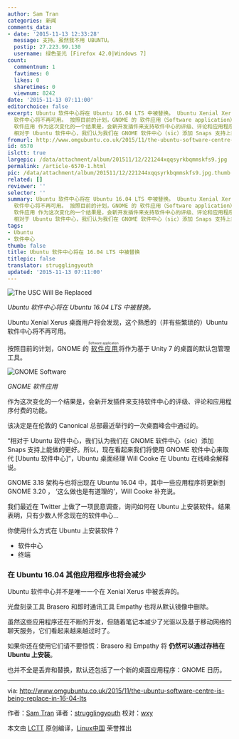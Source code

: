 ```yaml
---
author: Sam Tran
categories: 新闻
comments_data:
- date: '2015-11-13 12:33:28'
  message: 支持。虽然我不用 UBUNTU。
  postip: 27.223.99.130
  username: 绿色圣光 [Firefox 42.0|Windows 7]
count:
  commentnum: 1
  favtimes: 0
  likes: 0
  sharetimes: 0
  viewnum: 8242
date: '2015-11-13 07:11:00'
editorchoice: false
excerpt: Ubuntu 软件中心将在 Ubuntu 16.04 LTS 中被替换。 Ubuntu Xenial Xerus 桌面用户将会发现，这个熟悉的（并有些繁琐的）Ubuntu
  软件中心将不再可用。 按照目前的计划，GNOME 的 软件应用（Software application）将作为基于 Unity 7 的桌面的默认包管理工具。  GNOME
  软件应用 作为这次变化的一个结果是，会新开发插件来支持软件中心的评级、评论和应用程序付费的功能。 该决定是在伦敦的 Canonical 总部最近举行的一次桌面峰会中通过的。
  相对于 Ubuntu 软件中心，我们认为我们在 GNOME 软件中心（sic）添加 Snaps 支持上能做的更好。所
fromurl: http://www.omgubuntu.co.uk/2015/11/the-ubuntu-software-centre-is-being-replace-in-16-04-lts
id: 6570
islctt: true
largepic: /data/attachment/album/201511/12/221244xqqsyrkbqmmskfs9.jpg
permalink: /article-6570-1.html
pic: /data/attachment/album/201511/12/221244xqqsyrkbqmmskfs9.jpg.thumb.jpg
related: []
reviewer: ''
selector: ''
summary: Ubuntu 软件中心将在 Ubuntu 16.04 LTS 中被替换。 Ubuntu Xenial Xerus 桌面用户将会发现，这个熟悉的（并有些繁琐的）Ubuntu
  软件中心将不再可用。 按照目前的计划，GNOME 的 软件应用（Software application）将作为基于 Unity 7 的桌面的默认包管理工具。  GNOME
  软件应用 作为这次变化的一个结果是，会新开发插件来支持软件中心的评级、评论和应用程序付费的功能。 该决定是在伦敦的 Canonical 总部最近举行的一次桌面峰会中通过的。
  相对于 Ubuntu 软件中心，我们认为我们在 GNOME 软件中心（sic）添加 Snaps 支持上能做的更好。所
tags:
- Ubuntu
- 软件中心
thumb: false
title: Ubuntu 软件中心将在 16.04 LTS 中被替换
titlepic: false
translator: strugglingyouth
updated: '2015-11-13 07:11:00'
---
```


![The USC Will Be Replaced](http://www.omgubuntu.co.uk/wp-content/uploads/2011/09/usc1.jpg)


*Ubuntu 软件中心将在 Ubuntu 16.04 LTS 中被替换。*


Ubuntu Xenial Xerus 桌面用户将会发现，这个熟悉的（并有些繁琐的）Ubuntu 软件中心将不再可用。


按照目前的计划，GNOME 的<ruby> <a href="https://wiki.gnome.org/Apps/Software">  软件应用 </a> <rp>  （ </rp> <rt>  Software application </rt> <rp>  ） </rp></ruby>将作为基于 Unity 7 的桌面的默认包管理工具。


![GNOME Software](/data/attachment/album/201511/12/221244xqqsyrkbqmmskfs9.jpg)


*GNOME 软件应用*


作为这次变化的一个结果是，会新开发插件来支持软件中心的评级、评论和应用程序付费的功能。


该决定是在伦敦的 Canonical 总部最近举行的一次桌面峰会中通过的。


“相对于 Ubuntu 软件中心，我们认为我们在 GNOME 软件中心（sic）添加 Snaps 支持上能做的更好。所以，现在看起来我们将使用 GNOME 软件中心来取代 [Ubuntu 软件中心]”，Ubuntu 桌面经理 Will Cooke 在 Ubuntu 在线峰会解释说。


GNOME 3.18 架构与也将出现在 Ubuntu 16.04 中，其中一些应用程序将更新到 GNOME 3.20 ， ‘这么做也是有道理的’，Will Cooke 补充说。


我们最近在 Twitter 上做了一项民意调查，询问如何在 Ubuntu 上安装软件。结果表明，只有少数人怀念现在的软件中心...


你使用什么方式在 Ubuntu 上安装软件？


* 软件中心
* 终端


### 在 Ubuntu 16.04 其他应用程序也将会减少


Ubuntu 软件中心并不是唯一一个在 Xenial Xerus 中被丢弃的。


光盘刻录工具 Brasero 和即时通讯工具 Empathy 也将从默认镜像中删除。


虽然这些应用程序还在不断的开发，但随着笔记本减少了光驱以及基于移动网络的聊天服务，它们看起来越来越过时了。


如果你还在使用它们请不要惊慌：Brasero 和 Empathy 将 **仍然可以通过存档在 Ubuntu 上安装**。


也并不全是丢弃和替换，默认还包括了一个新的桌面应用程序：GNOME 日历。




---


via: <http://www.omgubuntu.co.uk/2015/11/the-ubuntu-software-centre-is-being-replace-in-16-04-lts>


作者：[Sam Tran](https://plus.google.com/111008502832304483939?rel=author) 译者：[strugglingyouth](https://github.com/strugglingyouth) 校对：[wxy](https://github.com/wxy)


本文由 [LCTT](https://github.com/LCTT/TranslateProject) 原创编译，[Linux中国](https://linux.cn/) 荣誉推出